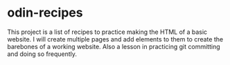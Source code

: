 # odin-recipes
 
 This project is a list of recipes to practice making the HTML of a basic website. I will create multiple pages and add elements to them to create the barebones of a working website. Also a lesson in practicing git committing and doing so frequently.